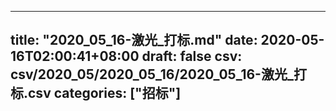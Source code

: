 
---
title: "2020_05_16-激光_打标.md"
date: 2020-05-16T02:00:41+08:00
draft: false
csv: csv/2020_05/2020_05_16/2020_05_16-激光_打标.csv
categories: ["招标"]
---
